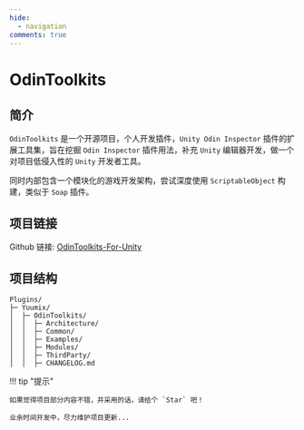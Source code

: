 ```yaml
---
hide:
  - navigation
comments: true
---
```

# OdinToolkits

## 简介

`OdinToolkits` 是一个开源项目，个人开发插件，`Unity Odin Inspector` 插件的扩展工具集，旨在挖掘 `Odin Inspector` 插件用法，补充 `Unity` 编辑器开发，做一个对项目低侵入性的 `Unity` 开发者工具。

同时内部包含一个模块化的游戏开发架构，尝试深度使用 `ScriptableObject` 构建，类似于 `Soap` 插件。

## 项目链接

Github 链接: [OdinToolkits-For-Unity](https://github.com/Yuumi-Zeus/OdinToolkits-For-Unity)

## 项目结构

```text
Plugins/
├─ Yuumix/
│  ├─ OdinToolkits/
│  │  ├─ Architecture/
│  │  ├─ Common/
│  │  ├─ Examples/
│  │  ├─ Modules/
│  │  ├─ ThirdParty/
│  │  ├─ CHANGELOG.md
```
!!! tip "提示"

    如果觉得项目部分内容不错，并采用的话，请给个 `Star` 吧！
    
    业余时间开发中，尽力维护项目更新...
    
    